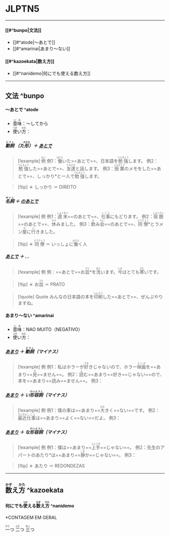 
# JLPTN5
---
#### [[#^bunpo|文法]]
- [[#^atode|～あとで]]
- [[#^amarinai|あまり～ない]]

#### [[#^kazoekata|数え方]]
- [[#^nanidemo|何にでも使える数え方]]

---
## 文法 ^bunpo
#### ～あとで ^atode
- <ruby>意味<rt>いみ</rt></ruby>：～してから
- <ruby>使<rt>つか</rt></ruby>い<ruby>方<rt>かた</rt></ruby>：

##### <ruby>動詞<rt>どうし</rt></ruby> （た<ruby>形<rt>かたち</rt></ruby>）＋ <u>あとで</u>
> [!example] <ruby>例<rt>れい</rt></ruby>
例1：<ruby>働<rt>はたら</rt></ruby>いた==あとで==、日本語を<ruby>勉強<rt>べんきょう</rt></ruby>します。
例2：<ruby>勉強<rt>べんきょう</rt></ruby>した==あとで==、<ruby>友達<rt>ともだち</rt></ruby>と話します。
例3：<ruby>授業<rt>じゅぎょう</rt></ruby>のメモをした==あとで==、しっかり*と一人で<ruby>勉強<rt>べんきょう</rt></ruby>します。

> [!tip] ＊
> しっかり ＝ DIREITO

##### <ruby>名詞<rt>めいし</rt></ruby> ＋ <u>のあとで</u>
> [!example] 例
例1：<ruby>週末<rt>しゅうまつ</rt></ruby>==のあとで==、<ruby>仕事<rt>しごと</rt></ruby>にもどります。
例2：<ruby>宿題<rt>しゅくだい</rt></ruby>==のあとで==、<ruby>休<rt>やす</rt></ruby>みました。
例3：<ruby>飲<rt>の</rt></ruby>み<ruby>会<rt>かい</rt></ruby>==のあとで==、<ruby>同僚<rt>どうりょう</rt></ruby>*とラメン<ruby>屋<rt>や</rt></ruby>に<ruby>行<rt>い</rt></ruby>きました。

> [!tip] ＊
> <ruby>同僚<rt>どうりょう</rt></ruby> ＝ いっしょに<ruby>働<rt>はたら</rt></ruby>く人

##### <u>あとで</u> ＋ ...
> [!example] 例
例：==あとで==お<ruby>皿<rt>さら</rt></ruby>*を<ruby>洗<rt>あら</rt></ruby>います。<ruby>今<rt>いま</rt></ruby>はとても<ruby>寒<rt>さむ</rt></ruby>いです。

> [!tip] ＊
> お<ruby>皿<rt>さら</rt></ruby> ＝ PRATO

> [!quote] Quote
> みんなの日本語の本を<ruby>印刷<rt>いんさつ</rt></ruby>した==あとで==、ぜんぶやりますね。


#### あまり～ない ^amarinai
- <ruby>意味<rt>いみ</rt></ruby>：NAO MUITO（NEGATIVO）
- <ruby>使<rt>つか</rt></ruby>い<ruby>方<rt>かた</rt></ruby>：

##### <u>あまり</u> ＋ <ruby>動詞<rt>どうし</rt></ruby>（マイナス）
> [!example] 例
例1：私はホラーが<ruby>好<rt>すき</rt></ruby>きじゃないので、ホラー<ruby>映画<rt>えいが</rt></ruby>を==あまり==<ruby>見<rt>み</rt></ruby>==ません==。
例2：<ruby>読<rt>よ</rt></ruby>む==あまり==好き==じゃない==ので、本を==あまり==読み==ません==。
例3：

##### <u>あまり</u> ＋ い<ruby>形容詞<rt>けいようし</rt></ruby>（マイナス）
> [!example] 例
例1：僕の車は==あまり==<ruby>大<rt>おお</rt></ruby>きく==ない==です。
例2：<ruby>最近<rt>さいきん</rt></ruby><ruby>仕事<rt>しごと</rt></ruby>は==あまり==よく==ない==だよ。
例3：

##### <u>あまり</u> ＋ な<ruby>形容詞<rt>けいようし</rt></ruby>（マイナス）
> [!example] 例
例1：僕は==あまり==<ruby>上手<rt>じょうず</rt></ruby>==じゃない==。
例2：先生のアパートのあたり*は==あまり==<ruby>静<rt>しず</rt></ruby>か==じゃない==。
例3：

> [!tip] ＊
あたり ＝ REDONDEZAS

---

## <ruby>数<rt>かぞ</rt></ruby>え<ruby>方<rt>かた</rt></ruby> ^kazoekata
#### 何にでも<ruby>使<rt>つか</rt></ruby>える<ruby>数<rt>かぞ</rt></ruby>え<ruby>方<rt>かた</rt></ruby> ^nanidemo
\*CONTAGEM EM GERAL

<ruby>一<rt>ひと</rt></ruby>つ
<ruby>二<rt>ふた</rt></ruby>つ
<ruby>三<rt>みっ</rt></ruby>つ

